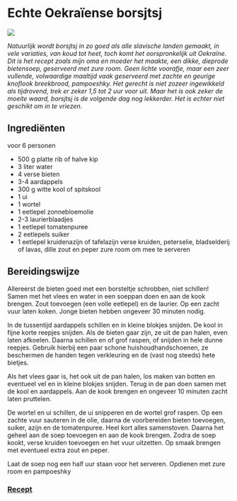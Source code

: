 # Echte Oekraïense borsjtsj
![](https://www.koken.be/images/upload/d3d4ea47e23e48165dd50513ab51d797/1.jpg)

_Natuurlijk wordt borsjtsj in zo goed als alle slavische landen gemaakt, in vele variaties, van koud tot heet, toch komt het oorspronkelijk uit Oekraïne. Dit is het recept zoals mijn oma en moeder het maakte, een dikke, dieprode bietensoep, geserveerd met zure room. Geen lichte voorafje, maar een zeer vullende, volwaardige maaltijd vaak geserveerd met zachte en geurige knoflook breekbrood, pampoeshky. Het gerecht is niet zozeer ingewikkeld als tijdrovend, trek er zeker 1,5 tot 2 uur voor uit. Maar het is ook zeker de moeite waard, borsjtsj is de volgende dag nog lekkerder. Het is echter niet geschikt om in te vriezen._

## Ingrediënten
voor 6 personen

* 500 g platte rib of halve kip
* 3 liter water
* 4 verse bieten
* 3-4 aardappels
* 300 g witte kool of spitskool
* 1 ui
* 1 wortel
* 1 eetlepel zonnebloemolie 
* 2-3 laurierblaadjes
* 1 eetlepel tomatenpuree
* 2 eetlepels suiker
* 1 eetlepel kruidenazijn of tafelazijn 
verse kruiden, peterselie, bladselderij of lavas, dille
zout en peper
zure room om mee te serveren 

## Bereidingswijze

Allereerst de bieten goed met een borsteltje schrobben, niet schillen! Samen met het vlees en water in een soeppan doen en aan de kook brengen. Zout toevoegen (een volle eetlepel) en de laurier. Op een zacht vuur laten koken. Jonge bieten hebben ongeveer 30 minuten nodig.

In de tussentijd aardappels schillen en in kleine blokjes snijden. De kool in fijne korte reepjes snijden. Als de bieten gaar zijn, ze uit de pan halen, even laten afkoelen. Daarna schillen en of grof raspen, of snijden in hele dunne reepjes. Gebruik hierbij een paar schone huishoudhandschoenen, ze beschermen de handen tegen verkleuring en de (vast nog steeds) hete bietjes. 

Als het vlees gaar is, het ook uit de pan halen, los maken van botten en eventueel vel en in kleine blokjes snijden. Terug in de pan doen samen met de kool en aardappels. Aan de kook brengen en ongeveer 10 minuten zacht laten pruttelen.

De wortel en ui schillen, de ui snipperen en de wortel grof raspen. Op een zachte vuur sauteren in de olie, daarna de voorbereiden bieten toevoegen, suiker, azijn en de tomatenpuree. Heel kort alles samenstoven. Daarna het geheel aan de soep toevoegen en aan de kook brengen. Zodra de soep kookt, verse kruiden toevoegen en het vuur uitzetten. Op smaak brengen met eventueel extra zout en peper. 

Laat de soep nog een half uur staan voor het serveren. Opdienen met zure room en pampoeshky

### [Recept](https://www.koken.be/recept/echte_oekraeiense_borsjtsj)



